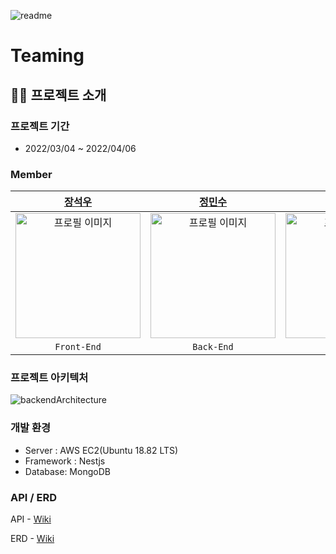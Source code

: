 ![readme](https://user-images.githubusercontent.com/46555489/161640050-44a6df10-0338-498b-8cb2-17ba3dd5ff58.png)

# Teaming

## 👨‍💻 프로젝트 소개

### **프로젝트 기간**

- 2022/03/04 ~ 2022/04/06

### Member
<!-- 
|  Name  |  Position  |                               Link                               |
| :----: | :--------: | :--------------------------------------------------------------: |
| 장석우 | 프론트엔드 |     [https://github.com/jsw4215](https://github.com/jsw4215)     |
| 정민수 |   백엔드   |  [https://github.com/jeongmisnu](https://github.com/jeongmisnu)  |
| 이원진 |   백엔드   | [https://github.com/WON-JIN-LEE](https://github.com/WON-JIN-LEE) |
| 전도현 |   디자인   |                               [https://www.behance.net/Jeon-Do-Hyeon](https://www.behance.net/8c7e3f9a/appreciated)                               | -->

|                                                         [장석우](https://github.com/jsw4215)                                            |                                                         [정민수](https://github.com/jeongmisnu)                                                          |                                                      [이원진](https://github.com/WON-JIN-LEE)                                                       |                                                        [전도현](https://www.behance.net/8c7e3f9a/appreciated)                                                         |                                                                                            
| :----------------------------------------------------------------------------------------------------------------------------------------------------: | :----------------------------------------------------------------------------------------------------------------------------------------------------: | :---------------------------------------------------------------------------------------------------------------------------------------------------: | :---------------------------------------------------------------------------------------------------------------------------------------------------: | 
| <img src="https://user-images.githubusercontent.com/46555489/161837676-5a341ff3-5746-47e3-9695-ed2311156346.jpg" alt="프로필 이미지" width="200px"/> |  <img src="https://user-images.githubusercontent.com/46555489/161719951-25b36276-0b36-4f3f-b84e-29d7e7581da0.jpg" alt="프로필 이미지" width="200px"/> | <img src="https://user-images.githubusercontent.com/46555489/161719985-93cbd6ed-399d-4888-9f6c-b883c5ef24c9.jpg" alt="프로필 이미지" width="200px" /> | <img src="https://user-images.githubusercontent.com/46555489/161719970-4e512e8f-5fd9-45b3-8058-7e17b58f89b7.png" alt="프로필 이미지" width="200px" /> 
|                                                                      `Front-End`                                               |                                                                      `Back-End`                                                                       |                                                                      `Back-End`                                                                          |                                                                       `Designer`                                                                       |   

### 프로젝트 아키텍처

![backendArchitecture](https://media.discordapp.net/attachments/769096782088503298/963447925139206194/backend.jpg?width=700&height=597)

### 개발 환경

- Server : AWS EC2(Ubuntu 18.82 LTS)
- Framework : Nestjs
- Database: MongoDB

### API / ERD

API - [Wiki](https://github.com/teaming-project-team3/teaming_backend/wiki/API-%EB%AA%85%EC%84%B8%EC%84%9C)

ERD - [Wiki](https://github.com/teaming-project-team3/teaming_backend/wiki/ERD)

